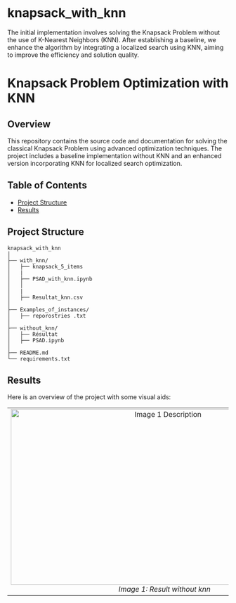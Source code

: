 # knapsack_with_knn
The initial implementation involves solving the Knapsack Problem without the use of K-Nearest Neighbors (KNN). After establishing a baseline, we enhance the algorithm by integrating a localized search using KNN, aiming to improve the efficiency and solution quality.
# Knapsack Problem Optimization with KNN

## Overview

This repository contains the source code and documentation for solving the classical Knapsack Problem using advanced optimization techniques. The project includes a baseline implementation without KNN and an enhanced version incorporating KNN for localized search optimization.

## Table of Contents

- [Project Structure](#project-structure)
- [Results](#results)


## Project Structure

```text
knapsack_with_knn
│
├── with_knn/
│   ├── knapsack_5_items
│   |
│   ├── PSAD_with_knn.ipynb
│   │   
│   |
│   ├── Resultat_knn.csv      
│
├── Examples_of_instances/
│   ├── reporostries .txt
│
├── without_knn/
│   ├── Résultat            
│   ├── PSAD.ipynb      
│
├── README.md
└── requirements.txt
```
## Results

Here is an overview of the project with some visual aids:

<table>
  <tr>
    <td align="center">
      <img src="https://drive.google.com/uc?export=view&id=1LZ7Ko9nzSwzBKfLhvqVM8sWi7Tmhklj8" alt="Image 1 Description" width="700" height="400"/>
      <br>
      <em>Image 1: Result without knn</em>
    </td>
    <td align="center">
      <img src="https://drive.google.com/uc?export=view&id=1UJ8DjybBuhyl3267NG3vFr6vlTvJ8klm" alt="Image 2 Description" width="700" height="400"/>
      <br>
      <em>Image 2: result with knn</em>
    </td>
  </tr>
</table>




